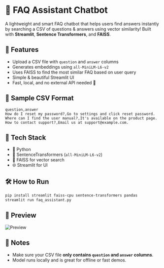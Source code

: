 

# 🤖 FAQ Assistant Chatbot

A lightweight and smart FAQ chatbot that helps users find answers instantly by searching a CSV of questions & answers using vector similarity! Built with **Streamlit**, **Sentence Transformers**, and **FAISS**.

## 🧠 Features

* Upload a CSV file with `question` and `answer` columns
* Generates embeddings using `all-MiniLM-L6-v2`
* Uses FAISS to find the most similar FAQ based on user query
* Simple & beautiful Streamlit UI
* Fast, local, and no external API needed 💨

## 💾 Sample CSV Format

```csv
question,answer
How do I reset my password?,Go to settings and click reset password.
Where can I find the user manual?,It's available on the product page.
How to contact support?,Email us at support@example.com.
```

## 🧰 Tech Stack

* 🐍 Python
* 🧠 SentenceTransformers (`all-MiniLM-L6-v2`)
* 🧊 FAISS for vector search
* 🌐 Streamlit for UI

## 🛠️ How to Run

```bash
pip install streamlit faiss-cpu sentence-transformers pandas
streamlit run faq_assistant.py
```

## 📝 Preview

![Preview](image.png)

## 📌 Notes

* Make sure your CSV file **only contains `question` and `answer` columns**.
* Model runs locally and is great for offline or fast demos.

